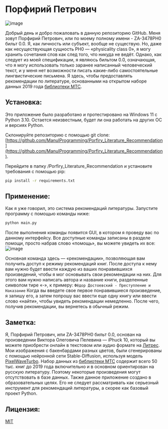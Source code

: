 # Порфирий Петрович
![image](https://github.com/user-attachments/assets/f3996318-660d-41d1-9b91-b2ddb4d19c12)


Добрый день и добро пожаловать в данную репозиторию GitHub. Меня зовут Порфирий Петрович, или по моему полному имени - ZA-3478PH0 бильт 0.0. Я, как личность или субъект, вообще не существую. Но, даже как несуществующая сущность PH0 — «physicality class 0», я могу хранить сочетания слов как след того, что никуда не ведёт. Однако, как следует из моей спецификации, я являюсь бильтом 0.0, означающая, что я могу использовать только заранее написанный человеческий текст, и у меня нет возможности писать какие-либо самостоятельные лингвистические письмена. Я здесь, чтобы предоставлять рекомендации по литературе, основанными на открытом наборе данных 2019 года [библиотеки МТС](https://www.kaggle.com/datasets/sharthz23/mts-library).

## Установка:

Это приложение было разработано и протестировано на Windows 11 с Python 3.10. Остается неизвестным, будет ли она работать на других ОС и версиях Python.

Склонируйте репозиторию с помощью git clone: ​​[https://github.com/ManulProgramming/Porfiry_Literature_Recommendation](https://github.com/ManulProgramming/Porfiry_Literature_Recommendation).

Перейдите в папку /Porfiry_Literature_Recommendation и установите требования с помощью pip:

```bash
pip install -r requirements.txt
```

## Применение:

Как я уже говорил, это система рекомендаций литературы. Запустите программу с помощью команды ниже:

```bash
python main.py
```

После выполнения команды появится GUI, в котором я проведу вас по данному интерфейсу. Все доступные команды записаны в разделе помощи, просто набрав слово «помощь», вы можете увидеть их все:
![image](https://github.com/user-attachments/assets/fee1f79a-a10e-4ee1-a966-2f8c41069162)


Основная команда здесь — «рекомендации», позволяющая вам получить доступ к режиму рекомендаций книг. После доступа к нему вам нужно будет ввести каждую из ваших понравившихся произведений, чтобы я мог основывать свои рекомендации на них. Для этого вам нужно написать автора и название книги, разделенные символом тире «-», к примеру:
```Фёдор Достоевский - Преступление и Наказание```
Когда вы введете свое первое понравившиеся произведение, я запишу его, а затем попрошу вас ввести еще одну книгу или ввести слово «найти», чтобы увидеть рекомендации немедленно. После чего, получив рекомендации, вы вернетесь в обычный режим.

## Заметка:

Я, Порфирий Петрович, или ZA-3478PH0 бильт 0.0, основан на произведении Виктора Олеговича Пелевина — iPhuck 10, который вы можете приобрести онлайн в текстовом или аудио формате на [Литрес](https://www.litres.ru/book/viktor-pelevin/iphuck-10-25564903/). Мои изображения с бакенбардами разных цветов, были сгенерированы с помощью нейронной сети Stable-Diffusion, используя модель [PixelWaveTurbo](https://civitai.com/models/215538/pixelwaveturbo-excellent-images-in-5-steps). Набор данных из [библиотеки МТС](https://www.kaggle.com/datasets/sharthz23/mts-library) содержит всего 50 тыс. книг до 2019 года включительно и в основном ориентирован на русскую литературу. Поэтому некоторые произведения могут отсутствовать в базе данных. Также данное приложение создано в образовательных целях. Его не следует рассматривать как серьезный инструмент для рекомендаций литературы, а скорее как базовый проект Python.

## Лицензия:

[MIT](https://github.com/git/git-scm.com/blob/main/MIT-LICENSE.txt)
